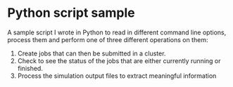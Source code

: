 # Python script sample
A sample script I wrote in Python to read in different command line options, process them and perform one of three different operations on them:
  1. Create jobs that can then be submitted in a cluster.
  2. Check to see the status of the jobs that are either currently running or finished.
  3. Process the simulation output files to extract meaningful information
